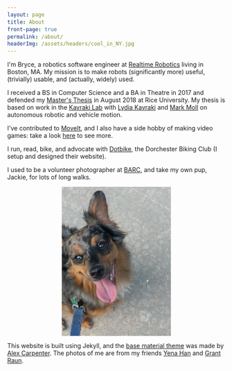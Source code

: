 ```yaml
---
layout: page
title: About
front-page: true
permalink: /about/
headerImg: /assets/headers/cool_in_NY.jpg
---
```


I'm Bryce, a robotics software engineer at [Realtime Robotics](https://rtr.ai) living in Boston, MA.
My mission is to make robots (significantly more) useful, (trivially) usable, and (actually, widely) used.

I received a BS in Computer Science and a BA in Theatre in 2017 and defended my [Master's Thesis](/academic) in August 2018 at Rice University.
My thesis is based on work in the [Kavraki Lab](http://www.kavrakilab.org/)
with [Lydia Kavraki](https://www.cs.rice.edu/~kavraki/) and [Mark Moll](https://www.cs.rice.edu/~mmoll/)
on autonomous robotic and vehicle motion.

I've contributed to [MoveIt](https://moveit.ros.org/about/), and I also have a side hobby of making video games: take a
look [here](/projects) to see more.

I run, read, bike, and advocate with [Dotbike](http://dotbike.org), the Dorchester Biking Club (I setup and designed their website).

I used to be a volunteer photographer at [BARC](http://www.houstontx.gov/barc/), and take my own pup, Jackie, for lots of long walks.

<img src="/assets/Jackie.jpg" alt="Jackie Boy" style="width: 50%; display:block; margin-left:auto; margin-right:auto;"/>

This website is built using Jekyll, and the
[base material theme](https://github.com/alexcarpenter/material-jekyll-theme) was made by [Alex Carpenter](https://alexcarpenter.me/).
The photos of me are from my friends [Yena Han](https://yenahan.squarespace.com) and [Grant Raun](https://www.grantraun.com).
